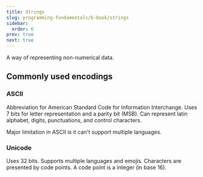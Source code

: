 ```yaml
---
title: Strings
slug: programming-fundamentals/b-book/strings
sidebar:
  order: 6
prev: true
next: true
---
```


A way of representing non-numerical data.

## Commonly used encodings

### ASCII

Abbreviation for American Standard Code for Information Interchange. Uses 7 bits
for letter representation and a parity bit (MSB). Can represent latin alphabet,
digits, punctuations, and control characters.

Major limitation in ASCII is it can't support multiple languages.

### Unicode

Uses 32 bits. Supports multiple languages and emojis. Characters are presented
by code points. A code point is a integer (in base 16).
